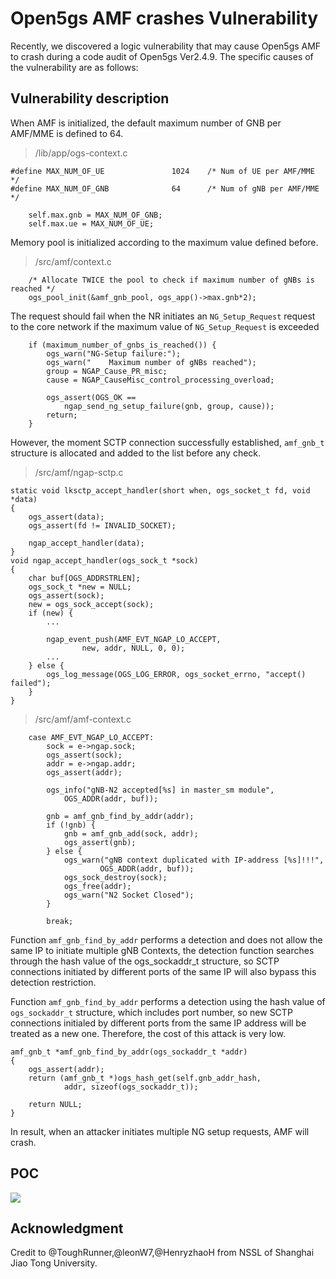 # Open5gs AMF crashes Vulnerability

Recently, we discovered a logic vulnerability that may cause Open5gs AMF to crash during a code audit of Open5gs Ver2.4.9. 
The specific causes of the vulnerability are as follows:

## Vulnerability description

When AMF is initialized, the default maximum number of GNB per AMF/MME is defined to 64.

> /lib/app/ogs-context.c
```c=
#define MAX_NUM_OF_UE               1024    /* Num of UE per AMF/MME */
#define MAX_NUM_OF_GNB              64      /* Num of gNB per AMF/MME */

    self.max.gnb = MAX_NUM_OF_GNB;
    self.max.ue = MAX_NUM_OF_UE;
```

Memory pool is initialized according to the maximum value defined before.

> /src/amf/context.c
```c=
    /* Allocate TWICE the pool to check if maximum number of gNBs is reached */
    ogs_pool_init(&amf_gnb_pool, ogs_app()->max.gnb*2);
```

The request should fail when the NR initiates an `NG_Setup_Request` request to the core network if the maximum value of `NG_Setup_Request` is exceeded

```c=
    if (maximum_number_of_gnbs_is_reached()) {
        ogs_warn("NG-Setup failure:");
        ogs_warn("    Maximum number of gNBs reached");
        group = NGAP_Cause_PR_misc;
        cause = NGAP_CauseMisc_control_processing_overload;

        ogs_assert(OGS_OK ==
            ngap_send_ng_setup_failure(gnb, group, cause));
        return;
    }
```

However, the moment SCTP connection successfully established, `amf_gnb_t` structure is allocated and added to the list before any check.

> /src/amf/ngap-sctp.c
```c=
static void lksctp_accept_handler(short when, ogs_socket_t fd, void *data)
{
    ogs_assert(data);
    ogs_assert(fd != INVALID_SOCKET);

    ngap_accept_handler(data);
}
void ngap_accept_handler(ogs_sock_t *sock)
{
    char buf[OGS_ADDRSTRLEN];
    ogs_sock_t *new = NULL;
    ogs_assert(sock);
    new = ogs_sock_accept(sock);
    if (new) {
        ...

        ngap_event_push(AMF_EVT_NGAP_LO_ACCEPT,
                new, addr, NULL, 0, 0);
        ...
    } else {
        ogs_log_message(OGS_LOG_ERROR, ogs_socket_errno, "accept() failed");
    }
}
```
> /src/amf/amf-context.c
```c=
    case AMF_EVT_NGAP_LO_ACCEPT:
        sock = e->ngap.sock;
        ogs_assert(sock);
        addr = e->ngap.addr;
        ogs_assert(addr);

        ogs_info("gNB-N2 accepted[%s] in master_sm module",
            OGS_ADDR(addr, buf));

        gnb = amf_gnb_find_by_addr(addr);
        if (!gnb) {
            gnb = amf_gnb_add(sock, addr);
            ogs_assert(gnb);
        } else {
            ogs_warn("gNB context duplicated with IP-address [%s]!!!",
                    OGS_ADDR(addr, buf));
            ogs_sock_destroy(sock);
            ogs_free(addr);
            ogs_warn("N2 Socket Closed");
        }

        break;
```
Function `amf_gnb_find_by_addr` performs a detection and does not allow the same IP to initiate multiple gNB Contexts, the detection function searches through the hash value of the ogs_sockaddr_t structure, so SCTP connections initiated by different ports of the same IP will also bypass this detection restriction.

Function `amf_gnb_find_by_addr` performs a detection using the hash value of `ogs_sockaddr_t` structure, which includes port number, so new SCTP connections initialed by different ports from the same IP address will be treated as a new one. Therefore, the cost of this attack is very low.

```c=
amf_gnb_t *amf_gnb_find_by_addr(ogs_sockaddr_t *addr)
{
    ogs_assert(addr);
    return (amf_gnb_t *)ogs_hash_get(self.gnb_addr_hash,
            addr, sizeof(ogs_sockaddr_t));

    return NULL;
}
```

In result, when an attacker initiates multiple NG setup requests, AMF will crash.


## POC
![](https://notes.sjtu.edu.cn/uploads/upload_85b8d1f6c2d72aefbc49746d78ad40fc.png)

## Acknowledgment
Credit to @ToughRunner,@leonW7,@HenryzhaoH from NSSL of Shanghai Jiao Tong University.
